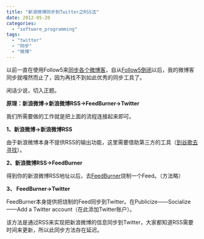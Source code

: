 ```yaml
---
title: "新浪微博同步到Twitter之RSS法"
date: 2012-05-20
categories: 
  - "software_programming"
tags: 
  - "twitter"
  - "同步"
  - "微博"
---
```


以前一直在使用Follow5来[同步各个微博客](http://www.jfsay.com/archives/82.html "博客或者微博客的同步小结")，自从[Follow5倒闭](http://www.jfsay.com/archives/427.html "Goodbye, Follow5")以后，我的微博客同步就嘎然而止了，因为再找不到如此优秀的同步工具了。

闲话少说，切入正题。

**原理：新浪微博→新浪微博RSS→FeedBurner→Twitter**

我们所需要做的工作就是把上面的流程连接起来即可。

**1、新浪微博→新浪微博RSS**

由于新浪微博本身不提供RSS的输出功能，这里需要借助第三方的工具（[到谷歌去寻找](https://www.google.com.hk/search?aq=f&sugexp=chrome,mod=17&sourceid=chrome&ie=UTF-8&q=新浪微博rss)）。

**2、新浪微博RSS→FeedBurner**

得到你的新浪微博RSS地址以后，去[FeedBurner](http://feedburner.google.com/)烧制一个Feed。（方法略）

**3、 FeedBurner→Twitter**

FeedBurner本身提供把烧制的Feed同步到Twitter。在Publicize——Socialize——Add a Twitter account（在此添加Twitter账户）。

该方法是通过RSS来实现把新浪微博的信息同步到Twitter，大家都知道RSS需要时间来更新，所以此同步方法存在延迟。
